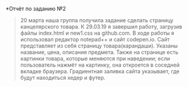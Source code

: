 *Отчёт по заданию №2


>20 марта наша группа получила задание сделать страницу канцелярского товара. К 29.03.19 я завершил работу, загрузив файлы index.html и new1.css на github.com.
В ходе работы я использовал редактор notepad++ и сайт codepen.io.     Сайт представляет из себя страницу товара(карандаши). Указаны название, цена, описания предмета. Также на странице есть картинки товара, которые меняются при наведении; если пользователь нажмёт на картинку, она откроется в соседней вкладке браузера. Градиентная заливка сайта указывает, где будут находиться хедер и футер. 
